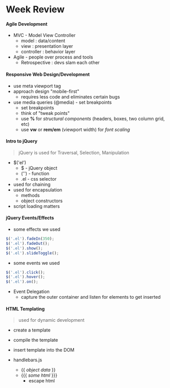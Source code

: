 # Week Review

#### Agile Development
* MVC - Model View Controller
  * model : data/content
  * view : presentation layer
  * controller : behavior layer
* Agile - people over process and tools
  * Retrospective : devs slam each other

#### Responsive Web Design/Development
* use meta viewport tag
* approach design "mobile-first"
  * requires less code and eliminates certain bugs
* use media queries (@media) - set breakpoints
  * set breakpoints
  * think of "tweak points"
  * use **%** for *structural components* (headers, boxes, two column grid, etc)
  * use **vw** or **rem/em** (viewport width) for *font scaling*

#### Intro to jQuery
> jQuery is used for Traversal, Selection, Manipulation

* $('el')
  * $ - jQuery object
  * ('') - function
  * .el - css selector
* used for chaining
* used for encapsulation
  * methods
  * object constructors
* script loading matters

#### jQuery Events/Effects
* some effects we used
```js
$('.el').fadeIn(350);
$('.el').fadeOut();
$('.el').show();
$('.el').slideToggle();
```
* some events we used
```js
$('.el').click();
$('.el').hover();
$('.el').on();
```
* Event Delegation
  * capture the outer container and listen for elements to get inserted

#### HTML Templating
> used for dynamic development

* create a template
* compile the template
* insert template into the DOM

* handlebars.js
  * {{ *object data* }}
  * {{{ *some html* }}}
    * escape html
